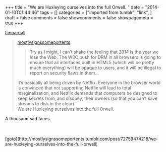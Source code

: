 +++
title = "We are Huxleying ourselves into the full Orwell. "
date = "2014-01-10T01:44:46"
tags = []
categories = ["imported from tumblr", "link", ]
draft = false
comments = false
showcomments = false
showpagemeta = true
+++

<p><a href="http://timoarnall.tumblr.com/post/72799784436/we-are-huxleying-ourselves-into-the-full-orwell" class="tumblr_blog" target="_blank">timoarnall</a>:</p>

<blockquote><p><a href="http://mostlysignssomeportents.tumblr.com/post/72759474218/we-are-huxleying-ourselves-into-the-full-orwell" class="tumblr_blog" target="_blank">mostlysignssomeportents</a>:</p>

<blockquote>
<p>Try as I might, I can’t shake the feeling that 2014 is the year we lose the Web. The W3C push for DRM in all browsers is going to ensure that all interfaces built in HTML5 (which will be pretty much everything) will be opaque to users, and it will be illegal to report on security flaws in them…</p></blockquote>

<p>It’s basically all being driven by Netflix. Everyone in the browser world is convinced that not supporting Netflix will lead to total marginalization, and Netflix demands that computers be designed to keep secrets from, and disobey, their owners (so that you can’t save streams to disk in the clear).<br/>We are Huxleying ourselves into the full Orwell.</p></blockquote>

<p>A thousand sad faces.</p><br /><br />[goto](http://mostlysignssomeportents.tumblr.com/post/72759474218/we-are-huxleying-ourselves-into-the-full-orwell)